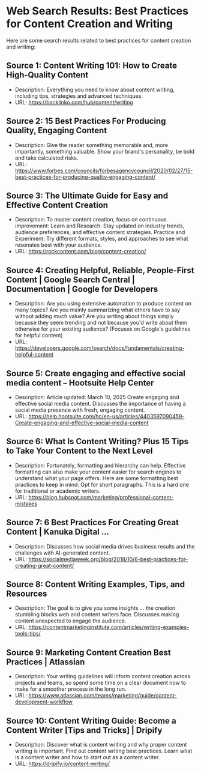 # Web Search Results: Best Practices for Content Creation and Writing

Here are some search results related to best practices for content creation and writing:

## Source 1: Content Writing 101: How to Create High-Quality Content
- Description: Everything you need to know about content writing, including tips, strategies and advanced techniques.
- URL: https://backlinko.com/hub/content/writing

## Source 2: 15 Best Practices For Producing Quality, Engaging Content
- Description: Give the reader something memorable and, more importantly, something valuable. Show your brand's personality, be bold and take calculated risks.
- URL: https://www.forbes.com/councils/forbesagencycouncil/2020/02/27/15-best-practices-for-producing-quality-engaging-content/

## Source 3: The Ultimate Guide for Easy and Effective Content Creation
- Description: To master content creation, focus on continuous improvement: Learn and Research: Stay updated on industry trends, audience preferences, and effective content strategies. Practice and Experiment: Try different formats, styles, and approaches to see what resonates best with your audience.
- URL: https://rockcontent.com/blog/content-creation/

## Source 4: Creating Helpful, Reliable, People-First Content | Google Search Central | Documentation | Google for Developers
- Description: Are you using extensive automation to produce content on many topics? Are you mainly summarizing what others have to say without adding much value? Are you writing about things simply because they seem trending and not because you'd write about them otherwise for your existing audience? (Focuses on Google's guidelines for helpful content)
- URL: https://developers.google.com/search/docs/fundamentals/creating-helpful-content

## Source 5: Create engaging and effective social media content – Hootsuite Help Center
- Description: Article updated: March 10, 2025 Create engaging and effective social media content. Discusses the importance of having a social media presence with fresh, engaging content.
- URL: https://help.hootsuite.com/hc/en-us/articles/4403597090459-Create-engaging-and-effective-social-media-content

## Source 6: What Is Content Writing? Plus 15 Tips to Take Your Content to the Next Level
- Description: Fortunately, formatting and hierarchy can help. Effective formatting can also make your content easier for search engines to understand what your page offers. Here are some formatting best practices to keep in mind: Opt for short paragraphs. This is a hard one for traditional or academic writers.
- URL: https://blog.hubspot.com/marketing/professional-content-mistakes

## Source 7: 6 Best Practices For Creating Great Content | Kanuka Digital ...
- Description: Discusses how social media drives business results and the challenges with AI-generated content.
- URL: https://socialmediaweek.org/blog/2018/10/6-best-practices-for-creating-great-content/

## Source 8: Content Writing Examples, Tips, and Resources
- Description: The goal is to give you some insights ... the creation stumbling blocks web and content writers face. Discusses making content unexpected to engage the audience.
- URL: https://contentmarketinginstitute.com/articles/writing-examples-tools-tips/

## Source 9: Marketing Content Creation Best Practices | Atlassian
- Description: Your writing guidelines will inform content creation across projects and teams, so spend some time on a clear document now to make for a smoother process in the long run.
- URL: https://www.atlassian.com/teams/marketing/guide/content-development-workflow

## Source 10: Content Writing Guide: Become a Content Writer [Tips and Tricks] | Dripify
- Description: Discover what is content writing and why proper content writing is important. Find out content writing best practices. Learn what is a content writer and how to start out as a content writer.
- URL: https://dripify.io/content-writing/
